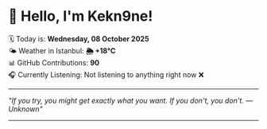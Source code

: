 # 👋 Hello, I'm Kekn9ne!

🗓️ Today is: **Wednesday, 08 October 2025**  
🌤️ Weather in Istanbul: **🌦   +18°C**  
📊 GitHub Contributions: **90**  
🎧 Currently Listening: Not listening to anything right now ❌

---

_"If you try, you might get exactly what you want. If you don't, you don't. — *Unknown*"_

---
